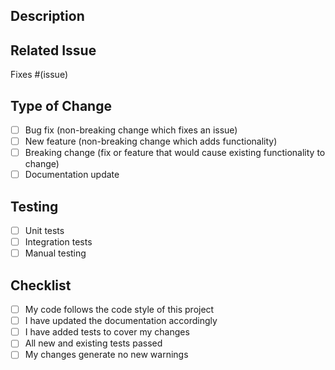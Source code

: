 ## Description
<!--- Describe your changes in detail -->

## Related Issue
<!--- Please link to the issue here -->
Fixes #(issue)

## Type of Change
<!--- What types of changes does your code introduce? Put an `x` in all boxes that apply: -->
- [ ] Bug fix (non-breaking change which fixes an issue)
- [ ] New feature (non-breaking change which adds functionality)
- [ ] Breaking change (fix or feature that would cause existing functionality to change)
- [ ] Documentation update

## Testing
<!--- Please describe the tests you ran -->
- [ ] Unit tests
- [ ] Integration tests
- [ ] Manual testing

## Checklist
<!--- Go over all the following points, and put an `x` in all boxes that apply. -->
- [ ] My code follows the code style of this project
- [ ] I have updated the documentation accordingly
- [ ] I have added tests to cover my changes
- [ ] All new and existing tests passed
- [ ] My changes generate no new warnings
